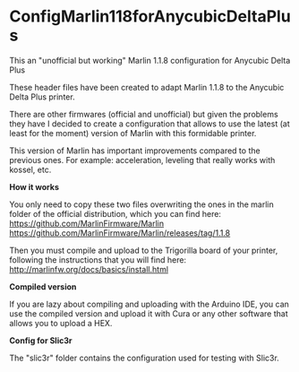 # ConfigMarlin118forAnycubicDeltaPlus

This an "unofficial but working" Marlin 1.1.8 configuration for Anycubic Delta Plus

These header files have been created to adapt Marlin 1.1.8 to the Anycubic Delta Plus printer.

There are other firmwares (official and unofficial) but given the problems they have I decided to create a configuration that allows to use the latest (at least for the moment) version of Marlin with this formidable printer.

This version of Marlin has important improvements compared to the previous ones. For example: acceleration, leveling that really works with kossel, etc.

**How it works**

You only need to copy these two files overwriting the ones in the marlin folder of the official distribution, which you can find here:
https://github.com/MarlinFirmware/Marlin
https://github.com/MarlinFirmware/Marlin/releases/tag/1.1.8

Then you must compile and upload to the Trigorilla board of your printer, following the instructions that you will find here:
http://marlinfw.org/docs/basics/install.html

**Compiled version**

If you are lazy about compiling and uploading with the Arduino IDE, you can use the compiled version and upload it with Cura or any other software that allows you to upload a HEX.

**Config for Slic3r**

The "slic3r" folder contains the configuration used for testing with Slic3r.


